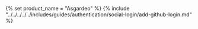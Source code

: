 {% set product_name = "Asgardeo" %}
{% include "../../../../../includes/guides/authentication/social-login/add-github-login.md" %}